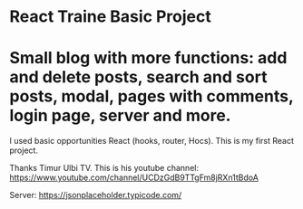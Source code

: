 # React Traine Basic Project
# Small blog with more functions: add and delete posts, search and sort posts, modal, pages with comments, login page, server and more.
I used basic opportunities React (hooks, router, Hocs).
This is my first React project.

Thanks Timur Ulbi TV.
This is his youtube channel: https://www.youtube.com/channel/UCDzGdB9TTgFm8jRXn1tBdoA 

Server: https://jsonplaceholder.typicode.com/
